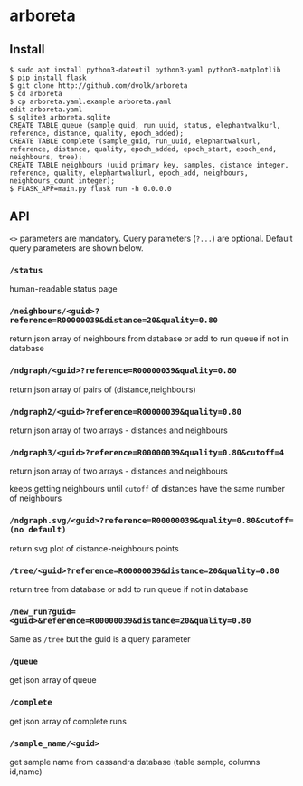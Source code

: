 # arboreta

## Install

```
$ sudo apt install python3-dateutil python3-yaml python3-matplotlib
$ pip install flask
$ git clone http://github.com/dvolk/arboreta
$ cd arboreta
$ cp arboreta.yaml.example arboreta.yaml
edit arboreta.yaml
$ sqlite3 arboreta.sqlite
CREATE TABLE queue (sample_guid, run_uuid, status, elephantwalkurl, reference, distance, quality, epoch_added);
CREATE TABLE complete (sample_guid, run_uuid, elephantwalkurl, reference, distance, quality, epoch_added, epoch_start, epoch_end, neighbours, tree);
CREATE TABLE neighbours (uuid primary key, samples, distance integer, reference, quality, elephantwalkurl, epoch_add, neighbours, neighbours_count integer);
$ FLASK_APP=main.py flask run -h 0.0.0.0
```
## API

`<>` parameters are mandatory. Query parameters (`?...`) are optional. Default query parameters are shown below.

### `/status`

human-readable status page

### `/neighbours/<guid>?reference=R00000039&distance=20&quality=0.80`

return json array of neighbours from database or add to run queue if not in database

### `/ndgraph/<guid>?reference=R00000039&quality=0.80`

return json array of pairs of (distance,neighbours)

### `/ndgraph2/<guid>?reference=R00000039&quality=0.80`

return json array of two arrays - distances and neighbours

### `/ndgraph3/<guid>?reference=R00000039&quality=0.80&cutoff=4`

return json array of two arrays - distances and neighbours

keeps getting neighbours until `cutoff` of distances have the same number of neighbours

### `/ndgraph.svg/<guid>?reference=R00000039&quality=0.80&cutoff=(no default)`

return svg plot of distance-neighbours points

### `/tree/<guid>?reference=R00000039&distance=20&quality=0.80`

return tree from database or add to run queue if not in database

### `/new_run?guid=<guid>&reference=R00000039&distance=20&quality=0.80`

Same as `/tree` but the guid is a query parameter

### `/queue`

get json array of queue
  
### `/complete`

get json array of complete runs

### `/sample_name/<guid>`

get sample name from cassandra database (table sample, columns id,name)
